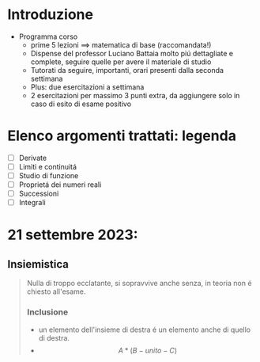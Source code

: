 # Introduzione
- Programma corso
	- prime 5 lezioni ==> matematica di base (raccomandata!)
	- Dispense del professor Luciano Battaia molto piú dettagliate e complete, seguire quelle per avere il materiale di studio
	- Tutorati da seguire, importanti, orari presenti dalla seconda settimana
	- Plus: due esercitazioni a settimana
	- 2 esercitazioni per massimo 3 punti extra, da aggiungere solo in caso di esito di esame positivo

# Elenco argomenti trattati: legenda

- [ ] Derivate
- [ ] Limiti e continuitá
- [ ] Studio di funzione
- [ ] Proprietá dei numeri reali
- [ ] Successioni
- [ ] Integrali
# 21 settembre 2023:
## Insiemistica
> Nulla di troppo ecclatante, si sopravvive anche senza, in teoria non é chiesto all'esame.
> ### Inclusione
> - un elemento dell'insieme di destra é un elemento anche di quello di destra.
> - $$
> A *(B- unito- C) $$